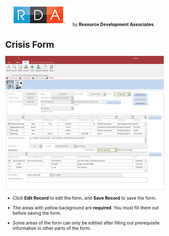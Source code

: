 ![RDA Logo](../img/RDA_transparent_210x70.png "RDA Logo") by **Resource Development Associates**

# Crisis Form

![SVIP Crisis Form](CrisisFormFilled.png "SVIP Crisis Form")

<!-- for sizing images -->
<!-- <img src="http://image.com/image.png" width="200" height="100" /> -->

* Click **Edit Record** to edit the form, and **Save Record** to save the form.

* The areas with yellow background are __required__. You must fill them out before saving the form.

* Some areas of the form can only be editied after filling out prerequisite information in other parts of the form.